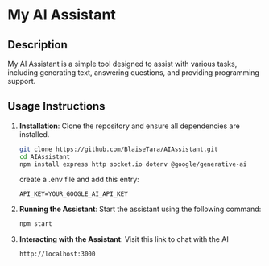 # My AI Assistant

## Description
My AI Assistant is a simple tool designed to assist with various tasks, including generating text, answering questions, and providing programming support.

## Usage Instructions
1. **Installation**: Clone the repository and ensure all dependencies are installed.
    ```bash
    git clone https://github.com/BlaiseTara/AIAssistant.git
    cd AIAssistant
    npm install express http socket.io dotenv @google/generative-ai
    ```
    create a .env file and add this entry: 
    ```
    API_KEY=YOUR_GOOGLE_AI_API_KEY
    ```

2. **Running the Assistant**: Start the assistant using the following command:
    ```bash
    npm start
    ```

3. **Interacting with the Assistant**: Visit this link to chat with the AI
    ```
    http://localhost:3000
    ```
